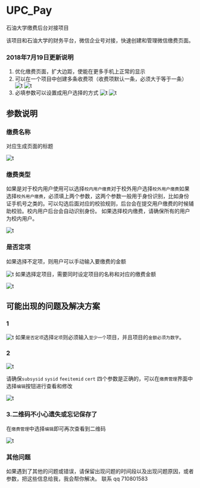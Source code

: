 # UPC_Pay
石油大学缴费后台对接项目

该项目和石油大学的财务平台，微信企业号对接，快速创建和管理微信缴费页面。


### 2018年7月19日更新说明
1. 优化缴费页面，扩大边距，使能在更多手机上正常的显示
2. 可以在一个项目中创建多条收费项（收费项默认一条，必须大于等于一条）
![t](/res/8.png)
![t](/res/9.png)
3. 必填参数可以设置成用户选择的方式
![t](/res/10.png)
![t](/res/11.png)

## 参数说明
### 缴费名称
对应生成页面的标题  

![t](/res/1.png)

### 缴费类型
如果是对于校内用户使用可以选择`校内用户缴费`对于校外用户选择`校外用户缴费`如果选择`校外用户缴费`，必须填上两个参数，这两个参数一般用于身份识别，比如身份证手机号之类的。可以勾选后面对应的校验规则，后台会在提交用户缴费的时候辅助校验。校内用户后台会自动识别身份。 如果选择校内缴费，请确保所有的用户为校内用户。  

![t](/res/2.png)

### 是否定项
如果选择不定项，则用户可以手动输入要缴费的金额  

![t](/res/3.png)
如果选择定项目，需要同时设定项目的名称和对应的缴费金额  

![t](/res/4.png)

## 可能出现的问题及解决方案

### 1  

![t](/res/5.png)
如果`是否定项`选择`定项`则必须输入`至少一个`项目，并且项目的`金额必须为数字`。

### 2
![t](/res/6.png)  

请确保`subsysid` `sysid` `feeitemid` `cert` 四个参数是正确的，可以在`缴费管理`界面中选择`编辑`按钮进行查看和修改  

![t](/res/7.png)  

### 3.二维码不小心遗失或忘记保存了
在`缴费管理`中选择`编辑`即可再次查看到二维码  

![t](/res/7.png)
### 其他问题
如果遇到了其他的问题或错误，请保留出现问题的时间段以及出现问题原因，或者参数，把这些信息给我，我会帮你解决。
联系 qq 710801583


